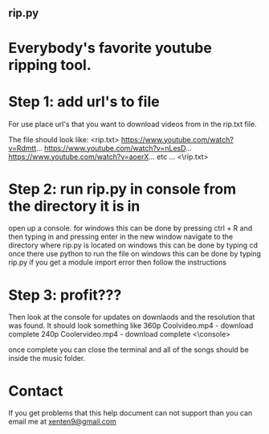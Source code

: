 ## rip.py
# Everybody's favorite youtube ripping tool.
# Step 1: add url's to file
For use place url's that you want to download videos from in the rip.txt file.

The file should look like:
    <rip.txt>
    https://www.youtube.com/watch?v=Rdmtt...
    https://www.youtube.com/watch?v=nLesD...
    https://www.youtube.com/watch?v=aoerX...
    etc ...
    <\rip.txt>

# Step 2: run rip.py in console from the directory it is in
open up a console.
for windows this can be done by pressing ctrl + R
and then typing in <cmd> and pressing enter
in the new window navigate to the directory where rip.py is located
on windows this can be done by typing cd <path to rip.py excluding rip.py>
once there use python to run the file
on windows this can be done by typing <path to python install> rip.py
if you get a module import error then follow the instructions

# Step 3: profit???
Then look at the console for updates on downlaods and the resolution that was found.
It should look something like
    <console>
    360p
    Coolvideo.mp4 - download complete
    240p
    Coolervideo.mp4 - download complete
    <\console>

once complete you can close the terminal and all of the songs should be inside the music folder.

# Contact
If you get problems that this help document can not support than you can email me at
xenten9@gmail.com
